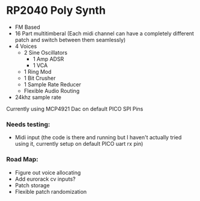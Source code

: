 # RP2040 Poly Synth

- FM Based
- 16 Part multitimberal (Each midi channel can have a completely different patch and switch between them seamlessly)
- 4 Voices
    - 2 Sine Oscillators
        - 1 Amp ADSR
        - 1 VCA
    - 1 Ring Mod
    - 1 Bit Crusher
    - 1 Sample Rate Reducer
    - Flexible Audio Routing
- 24khz sample rate

Currently using MCP4921 Dac on default PICO SPI Pins

### Needs testing: 
- Midi input (the code is there and running but I haven't actually tried using it, currently setup on default PICO uart rx pin)

### Road Map:
- Figure out voice allocating
- Add eurorack cv inputs?
- Patch storage
- Flexible patch randomization
